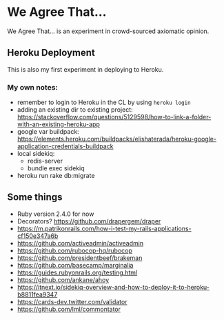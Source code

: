 # We Agree That…

We Agree That… is an experiment in crowd-sourced axiomatic opinion.

## Heroku Deployment

This is also my first experiment in deploying to Heroku.

### My own notes:

* remember to login to Heroku in the CL by using `heroku login`
* adding an existing dir to existing project: https://stackoverflow.com/questions/5129598/how-to-link-a-folder-with-an-existing-heroku-app
* google var buildpack: https://elements.heroku.com/buildpacks/elishaterada/heroku-google-application-credentials-buildpack
* local sidekiq:
    * redis-server
    * bundle exec sidekiq
* heroku run rake db:migrate


## Some things

* Ruby version 2.4.0 for now
* Decorators? https://github.com/drapergem/draper
* https://m.patrikonrails.com/how-i-test-my-rails-applications-cf150e347a6b
* https://github.com/activeadmin/activeadmin
* https://github.com/rubocop-hq/rubocop
* https://github.com/presidentbeef/brakeman
* https://github.com/basecamp/marginalia
* https://guides.rubyonrails.org/testing.html
* https://github.com/ankane/ahoy
* https://itnext.io/sidekiq-overview-and-how-to-deploy-it-to-heroku-b8811fea9347
* https://cards-dev.twitter.com/validator
* https://github.com/lml/commontator
